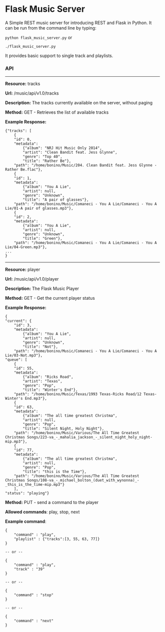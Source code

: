 Flask Music Server
=======================

A Simple REST music server for introducing REST and Flask in Python. It can be run from the command line by typing:

``` python flask_music_server.py ```
or

```./flask_music_server.py ```

It provides basic support to single track and playlists.

### API
-------

**Resource:** tracks

**Url:** /music/api/v1.0/tracks

**Description:** The tracks currently available on the server, without paging

**Method:** GET - Retrieves the list of available tracks

**Example Response:**

```
{"tracks": [
	{
	"id": 0,
	"metadata": 
		{"album": "NRJ Hit Music Only 2014",
		"artist": "Clean Bandit feat. Jess Glynne",
		"genre": "Top 40",
		"title": "Rather Be"},
	"path": "/home/bonino/Music/204. Clean Bandit feat. Jess Glynne - Rather Be.flac"},
	{
	"id": 1,
	"metadata": 
		{"album": "You A Lie",
		"artist": null,
		"genre": "Unknown",
		"title": "A pair of glasses"},
	"path": "/home/bonino/Music/Comaneci - You A Lie/Comaneci - You A Lie/01-A pair of glasses.mp3"},
	{
	"id": 2,
	"metadata": 
		{"album": "You A Lie",
		"artist": null,
		"genre": "Unknown",
		"title": "Green"},
	"path": "/home/bonino/Music/Comaneci - You A Lie/Comaneci - You A Lie/04-Green.mp3"},
...
}
```

-------

**Resource:** player

**Url:** /music/api/v1.0/player

**Description:** The Flask Music Player

**Method:** GET - Get the current player status

**Example Response:**

```
{
"current": {
	"id": 3,
	"metadata": 
		{"album": "You A Lie",
		"artist": null,
		"genre": "Unknown",
		"title": "Not"},
	"path": "/home/bonino/Music/Comaneci - You A Lie/Comaneci - You A Lie/03-Not.mp3"},
"queue": [
	{
	"id": 55,
	"metadata": 
		{"album": "Ricks Road",
		"artist": "Texas",
		"genre": "Pop",
		"title": "Winter's End"},
	"path": "/home/bonino/Music/Texas/1993 Texas-Ricks Road/12 Texas-Winter's End.mp3"},
	{
	"id": 63,
	"metadata": 
		{"album": "The all time greatest Christma",
		"artist": null,
		"genre": "Pop",
		"title": "Silent Night, Holy Night"},
	"path": "/home/bonino/Music/Various/The All Time Greatest Christmas Songs/223-va_-_mahalia_jackson_-_silent_night_holy_night-mip.mp3"},
	{
	"id": 77,
	"metadata": 
		{"album": "The all time greatest Christma",
		"artist": null,
		"genre": "Pop",
		"title": "this is the Time"},
	"path": "/home/bonino/Music/Various/The All Time Greatest Christmas Songs/108-va_-_michael_bolton_(duet_with_wynonna)_-_this_is_the_time-mip.mp3"}
	],
"status": "playing"}
```

**Method:** PUT - send a command to the player

**Allowed commands**: play, stop, next

**Example command**:

```
{
	"command" : "play",
	"playlist" : {"tracks":[3, 55, 63, 77]}
}

-- or --

{
	"command" : "play",
	"track" : "39"
}

-- or --

{
	"command" : "stop"
}

-- or --

{
	"command" : "next"
}
```
